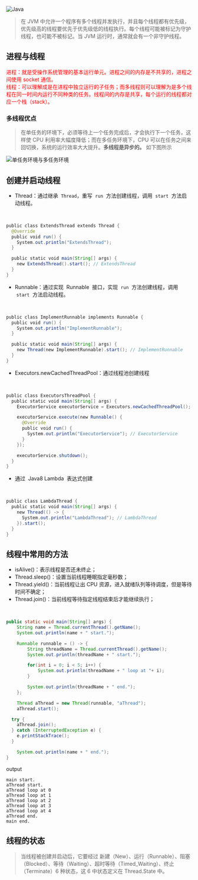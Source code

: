 ![Java](https://s2.ax1x.com/2019/10/29/KRNvw9.md.jpg)

> 在 JVM 中允许一个程序有多个线程并发执行，并且每个线程都有优先级，优先级高的线程要优先于优先级低的线程执行。每个线程可能被标记为守护线程，也可能不被标记。当 JVM 运行时，通常就会有一个非守护线程。

## 进程与线程

<font color="red">进程：就是受操作系统管理的基本运行单元。进程之间的内存是不共享的，进程之间使用 socket 通信。</font><br/>
<font color="red">线程：可以理解成是在进程中独立运行的子任务；而多线程则可以理解为是多个线程在同一时间内运行不同种类的任务。线程间的内存是共享，每个运行的线程都对应一个栈（stack）。</font>

### 多线程优点

> 在单任务的环境下，必须等待上一个任务完成后，才会执行下一个任务，这样使 CPU 利用率大幅度降低；而在多任务环境下，CPU 可以在任务之间来回切换，系统的运行效率大大提升。**多线程是异步的。** 如下图所示

![单任务环境与多任务环境](https://s2.ax1x.com/2019/10/29/KRf1PK.png)

## 创建并启动线程

- Thread：通过继承  `Thread`，重写  `run`  方法创建线程，调用  `start`  方法启动线程。

<br/>

```java
public class ExtendsThread extends Thread {
  @Override
  public void run() {
    System.out.println("ExtendsThread");
  }

  public static void main(String[] args) {
    new ExtendsThread().start(); // ExtendsThread
  }
}
```

- Runnable：通过实现  Runnable  接口，实现  `run`  方法创建线程，调用  `start`  方法启动线程。

<br/>

```java
public class ImplementRunnable implements Runnable {
  public void run() {
    System.out.println("ImplementRunnable");
  }

  public static void main(String[] args) {
    new Thread(new ImplementRunnable).start(); // ImplementRunnable
  }
}
```

- Executors.newCachedThreadPool：通过线程池创建线程

<br/>

```java
public class ExecutorsThreadPool {
  public static void main(String[] args) {
    ExecutorService executorService = Executors.newCachedThreadPool();

    executorService.execute(new Runnable() {
      @Override
      public void run() {
        System.out.println("ExecutorService"); // ExecutorService
      }
    });

    executorService.shutdown();
  }
}
```

- 通过  Java8 Lambda  表达式创建

<br/>

```java
public class LambdaThread {
  public static void main(String[] args) {
    new Thread(() -> {
      System.out.println("LambdaThread"); // LambdaThread
    }).start();
  }
}
```

## 线程中常用的方法

- isAlive()：表示线程是否还未终止；
- Thread.sleep()：设置当前线程睡眠指定毫秒数；
- Thread.yield()：当前线程让出 CPU 资源，进入就绪队列等待调度，但是等待时间不确定；
- Thread.join()：当前线程等待指定线程结束后才能继续执行；

<br/>

```java
public static void main(String[] args) {
	String name = Thread.currentThread().getName();
	System.out.println(name + " start.");

	Runnable runnable = () -> {
		String threadName = Thread.currentThread().getName();
		System.out.println(threadName + " start.");

		for(int i = 0; i < 5; i++) {
			System.out.println(threadName + " loop at "+ i);
		}

		System.out.println(threadName + " end.");
	};

	Thread aThread = new Thread(runnable, "aThread");
	aThread.start();

  try {
    aThread.join();
  } catch (InterruptedException e) {
    e.printStackTrace();
  }

	System.out.println(name + " end.");
}
```

output

```
main start.
aThread start.
aThread loop at 0
aThread loop at 1
aThread loop at 2
aThread loop at 3
aThread loop at 4
aThread end.
main end.
```

## 线程的状态

> 当线程被创建并启动后，它要经过 新建（New）、运行（Runnable）、阻塞（Blocked）、等待（Waiting）、超时等待（Timed_Waiting）、终止（Terminate）6 种状态，这 6 中状态定义在 Thread.State 中。
